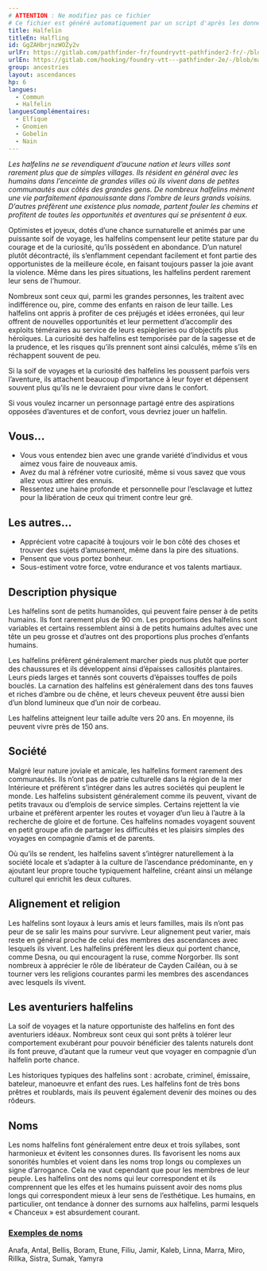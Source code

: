 ```yaml
---
# ATTENTION : Ne modifiez pas ce fichier
# Ce fichier est généré automatiquement par un script d'après les données du module Foundry VTT officiel et de sa traduction
title: Halfelin
titleEn: Halfling
id: GgZAHbrjnzWOZy2v
urlFr: https://gitlab.com/pathfinder-fr/foundryvtt-pathfinder2-fr/-/blob/master/data/ancestries/GgZAHbrjnzWOZy2v.htm
urlEn: https://gitlab.com/hooking/foundry-vtt---pathfinder-2e/-/blob/master/packs/data/ancestries.db/halfling.json
group: ancestries
layout: ascendances
hp: 6
langues:
  - Commun
  - Halfelin
languesComplémentaires:
  - Elfique
  - Gnomien
  - Gobelin
  - Nain
---
```

*Les halfelins ne se revendiquent d’aucune nation et leurs villes sont rarement plus que de simples villages. Ils résident en général avec les humains dans l’enceinte de grandes villes où ils vivent dans de petites communautés aux côtés des grandes gens. De nombreux halfelins mènent une vie parfaitement épanouissante dans l’ombre de leurs grands voisins. D’autres préfèrent une existence plus nomade, partent fouler les chemins et profitent de toutes les opportunités et aventures qui se présentent à eux.*

Optimistes et joyeux, dotés d’une chance surnaturelle et animés par une puissante soif de voyage, les halfelins compensent leur petite stature par du courage et de la curiosité, qu’ils possèdent en abondance. D’un naturel plutôt décontracté, ils s’enflamment cependant facilement et font partie des opportunistes de la meilleure école, en faisant toujours passer la joie avant la violence. Même dans les pires situations, les halfelins perdent rarement leur sens de l’humour.

Nombreux sont ceux qui, parmi les grandes personnes, les traitent avec indifférence ou, pire, comme des enfants en raison de leur taille. Les halfelins ont appris à profiter de ces préjugés et idées erronées, qui leur offrent de nouvelles opportunités et leur permettent d’accomplir des exploits téméraires au service de leurs espiègleries ou d’objectifs plus héroïques. La curiosité des halfelins est temporisée par de la sagesse et de la prudence, et les risques qu’ils prennent sont ainsi calculés, même s’ils en réchappent souvent de peu.

Si la soif de voyages et la curiosité des halfelins les poussent parfois vers l’aventure, ils attachent beaucoup d’importance à leur foyer et dépensent souvent plus qu’ils ne le devraient pour vivre dans le confort.

Si vous voulez incarner un personnage partagé entre des aspirations opposées d’aventures et de confort, vous devriez jouer un halfelin.

## Vous...

- Vous vous entendez bien avec une grande variété d’individus et vous aimez vous faire de nouveaux amis.
- Avez du mal à réfréner votre curiosité, même si vous savez que vous allez vous attirer des ennuis.
- Ressentez une haine profonde et personnelle pour l’esclavage et luttez pour la libération de ceux qui triment contre leur gré.

## Les autres...

- Apprécient votre capacité à toujours voir le bon côté des choses et trouver des sujets d’amusement, même dans la pire des situations.
- Pensent que vous portez bonheur.
- Sous-estiment votre force, votre endurance et vos talents martiaux.

## Description physique

Les halfelins sont de petits humanoïdes, qui peuvent faire penser à de petits humains. Ils font rarement plus de 90 cm. Les proportions des halfelins sont variables et certains ressemblent ainsi à de petits humains adultes avec une tête un peu grosse et d’autres ont des proportions plus proches d’enfants humains.

Les halfelins préfèrent généralement marcher pieds nus plutôt que porter des chaussures et ils développent ainsi d’épaisses callosités plantaires. Leurs pieds larges et tannés sont couverts d’épaisses touffes de poils bouclés. La carnation des halfelins est généralement dans des tons fauves et riches d’ambre ou de chêne, et leurs cheveux peuvent être aussi bien d’un blond lumineux que d’un noir de corbeau.

Les halfelins atteignent leur taille adulte vers 20 ans. En moyenne, ils peuvent vivre près de 150 ans.

## Société

Malgré leur nature joviale et amicale, les halfelins forment rarement des communautés. Ils n’ont pas de patrie culturelle dans la région de la mer Intérieure et préfèrent s’intégrer dans les autres sociétés qui peuplent le monde. Les halfelins subsistent généralement comme ils peuvent, vivant de petits travaux ou d’emplois de service simples. Certains rejettent la vie urbaine et préfèrent arpenter les routes et voyager d’un lieu à l’autre à la recherche de gloire et de fortune. Ces halfelins nomades voyagent souvent en petit groupe afin de partager les difficultés et les plaisirs simples des voyages en compagnie d’amis et de parents.

Où qu’ils se rendent, les halfelins savent s’intégrer naturellement à la société locale et s’adapter à la culture de l’ascendance prédominante, en y ajoutant leur propre touche typiquement halfeline, créant ainsi un mélange culturel qui enrichit les deux cultures.

## Alignement et religion

Les halfelins sont loyaux à leurs amis et leurs familles, mais ils n’ont pas peur de se salir les mains pour survivre. Leur alignement peut varier, mais reste en général proche de celui des membres des ascendances avec lesquels ils vivent. Les halfelins préfèrent les dieux qui portent chance, comme Desna, ou qui encouragent la ruse, comme Norgorber. Ils sont nombreux à apprécier le rôle de libérateur de Cayden Cailéan, ou à se tourner vers les religions courantes parmi les membres des ascendances avec lesquels ils vivent.

## Les aventuriers halfelins

La soif de voyages et la nature opportuniste des halfelins en font des aventuriers idéaux. Nombreux sont ceux qui sont prêts à tolérer leur comportement exubérant pour pouvoir bénéficier des talents naturels dont ils font preuve, d’autant que la rumeur veut que voyager en compagnie d’un halfelin porte chance.

Les historiques typiques des halfelins sont : acrobate, criminel, émissaire, bateleur, manoeuvre et enfant des rues. Les halfelins font de très bons prêtres et roublards, mais ils peuvent également devenir des moines ou des rôdeurs.

## Noms

Les noms halfelins font généralement entre deux et trois syllabes, sont harmonieux et évitent les consonnes dures. Ils favorisent les noms aux sonorités humbles et voient dans les noms trop longs ou complexes un signe d’arrogance. Cela ne vaut cependant que pour les membres de leur peuple. Les halfelins ont des noms qui leur correspondent et ils comprennent que les elfes et les humains puissent avoir des noms plus longs qui correspondent mieux à leur sens de l’esthétique. Les humains, en particulier, ont tendance à donner des surnoms aux halfelins, parmi lesquels « Chanceux » est absurdement courant.

### <span style="text-decoration: underline;">Exemples de noms

Anafa, Antal, Bellis, Boram, Etune, Filiu, Jamir, Kaleb, Linna, Marra, Miro, Rillka, Sistra, Sumak, Yamyra
